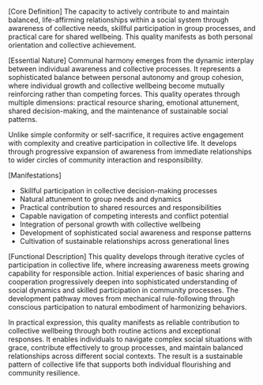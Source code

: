 [Core Definition]
The capacity to actively contribute to and maintain balanced, life-affirming relationships within a social system through awareness of collective needs, skillful participation in group processes, and practical care for shared wellbeing. This quality manifests as both personal orientation and collective achievement.

[Essential Nature]
Communal harmony emerges from the dynamic interplay between individual awareness and collective processes. It represents a sophisticated balance between personal autonomy and group cohesion, where individual growth and collective wellbeing become mutually reinforcing rather than competing forces. This quality operates through multiple dimensions: practical resource sharing, emotional attunement, shared decision-making, and the maintenance of sustainable social patterns.

Unlike simple conformity or self-sacrifice, it requires active engagement with complexity and creative participation in collective life. It develops through progressive expansion of awareness from immediate relationships to wider circles of community interaction and responsibility.

[Manifestations]
- Skillful participation in collective decision-making processes
- Natural attunement to group needs and dynamics
- Practical contribution to shared resources and responsibilities
- Capable navigation of competing interests and conflict potential
- Integration of personal growth with collective wellbeing
- Development of sophisticated social awareness and response patterns
- Cultivation of sustainable relationships across generational lines

[Functional Description]
This quality develops through iterative cycles of participation in collective life, where increasing awareness meets growing capability for responsible action. Initial experiences of basic sharing and cooperation progressively deepen into sophisticated understanding of social dynamics and skilled participation in community processes. The development pathway moves from mechanical rule-following through conscious participation to natural embodiment of harmonizing behaviors.

In practical expression, this quality manifests as reliable contribution to collective wellbeing through both routine actions and exceptional responses. It enables individuals to navigate complex social situations with grace, contribute effectively to group processes, and maintain balanced relationships across different social contexts. The result is a sustainable pattern of collective life that supports both individual flourishing and community resilience.